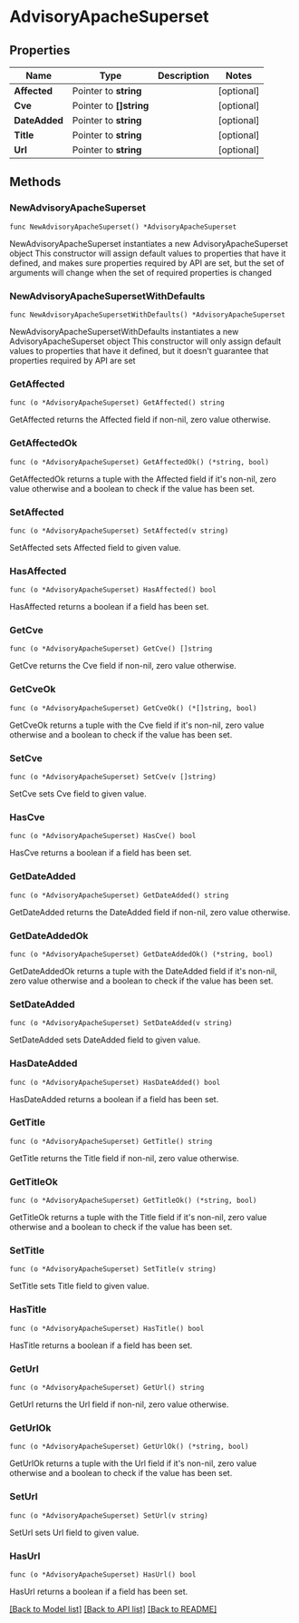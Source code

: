 # AdvisoryApacheSuperset

## Properties

Name | Type | Description | Notes
------------ | ------------- | ------------- | -------------
**Affected** | Pointer to **string** |  | [optional] 
**Cve** | Pointer to **[]string** |  | [optional] 
**DateAdded** | Pointer to **string** |  | [optional] 
**Title** | Pointer to **string** |  | [optional] 
**Url** | Pointer to **string** |  | [optional] 

## Methods

### NewAdvisoryApacheSuperset

`func NewAdvisoryApacheSuperset() *AdvisoryApacheSuperset`

NewAdvisoryApacheSuperset instantiates a new AdvisoryApacheSuperset object
This constructor will assign default values to properties that have it defined,
and makes sure properties required by API are set, but the set of arguments
will change when the set of required properties is changed

### NewAdvisoryApacheSupersetWithDefaults

`func NewAdvisoryApacheSupersetWithDefaults() *AdvisoryApacheSuperset`

NewAdvisoryApacheSupersetWithDefaults instantiates a new AdvisoryApacheSuperset object
This constructor will only assign default values to properties that have it defined,
but it doesn't guarantee that properties required by API are set

### GetAffected

`func (o *AdvisoryApacheSuperset) GetAffected() string`

GetAffected returns the Affected field if non-nil, zero value otherwise.

### GetAffectedOk

`func (o *AdvisoryApacheSuperset) GetAffectedOk() (*string, bool)`

GetAffectedOk returns a tuple with the Affected field if it's non-nil, zero value otherwise
and a boolean to check if the value has been set.

### SetAffected

`func (o *AdvisoryApacheSuperset) SetAffected(v string)`

SetAffected sets Affected field to given value.

### HasAffected

`func (o *AdvisoryApacheSuperset) HasAffected() bool`

HasAffected returns a boolean if a field has been set.

### GetCve

`func (o *AdvisoryApacheSuperset) GetCve() []string`

GetCve returns the Cve field if non-nil, zero value otherwise.

### GetCveOk

`func (o *AdvisoryApacheSuperset) GetCveOk() (*[]string, bool)`

GetCveOk returns a tuple with the Cve field if it's non-nil, zero value otherwise
and a boolean to check if the value has been set.

### SetCve

`func (o *AdvisoryApacheSuperset) SetCve(v []string)`

SetCve sets Cve field to given value.

### HasCve

`func (o *AdvisoryApacheSuperset) HasCve() bool`

HasCve returns a boolean if a field has been set.

### GetDateAdded

`func (o *AdvisoryApacheSuperset) GetDateAdded() string`

GetDateAdded returns the DateAdded field if non-nil, zero value otherwise.

### GetDateAddedOk

`func (o *AdvisoryApacheSuperset) GetDateAddedOk() (*string, bool)`

GetDateAddedOk returns a tuple with the DateAdded field if it's non-nil, zero value otherwise
and a boolean to check if the value has been set.

### SetDateAdded

`func (o *AdvisoryApacheSuperset) SetDateAdded(v string)`

SetDateAdded sets DateAdded field to given value.

### HasDateAdded

`func (o *AdvisoryApacheSuperset) HasDateAdded() bool`

HasDateAdded returns a boolean if a field has been set.

### GetTitle

`func (o *AdvisoryApacheSuperset) GetTitle() string`

GetTitle returns the Title field if non-nil, zero value otherwise.

### GetTitleOk

`func (o *AdvisoryApacheSuperset) GetTitleOk() (*string, bool)`

GetTitleOk returns a tuple with the Title field if it's non-nil, zero value otherwise
and a boolean to check if the value has been set.

### SetTitle

`func (o *AdvisoryApacheSuperset) SetTitle(v string)`

SetTitle sets Title field to given value.

### HasTitle

`func (o *AdvisoryApacheSuperset) HasTitle() bool`

HasTitle returns a boolean if a field has been set.

### GetUrl

`func (o *AdvisoryApacheSuperset) GetUrl() string`

GetUrl returns the Url field if non-nil, zero value otherwise.

### GetUrlOk

`func (o *AdvisoryApacheSuperset) GetUrlOk() (*string, bool)`

GetUrlOk returns a tuple with the Url field if it's non-nil, zero value otherwise
and a boolean to check if the value has been set.

### SetUrl

`func (o *AdvisoryApacheSuperset) SetUrl(v string)`

SetUrl sets Url field to given value.

### HasUrl

`func (o *AdvisoryApacheSuperset) HasUrl() bool`

HasUrl returns a boolean if a field has been set.


[[Back to Model list]](../README.md#documentation-for-models) [[Back to API list]](../README.md#documentation-for-api-endpoints) [[Back to README]](../README.md)


